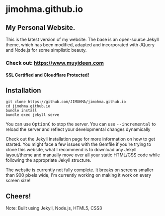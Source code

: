 # jimohma.github.io
## My Personal Website.

This is the latest version of my website.
The base is an open-source Jekyll theme, which has been modified, adapted and incorporated with JQuery and Node.js for some simplistic beauty.


### Check out: https://www.muyideen.com
#### SSL Certified and Cloudflare Protected!


## Installation

```console
git clone https://github.com/JIMOHMA/jimohma.github.io
cd jimohma.github.io
bundle install
bundle exec jekyll serve
```

You can use <kbd>Option</kbd><kbd>C</kbd> to stop the server.
You can use <kbd>--incremental</kbd> to reload the server and reflect your developmental changes dynamically 

Check out the Jekyll installation page for more information on how to get started. You might face a few issues with the Gemfile if you're trying to clone this website, what I recommend is to download any Jekyll layout/theme and manually move over all your static HTML/CSS code while following the appropriate Jekyll structure.

The website is currently not fully complete. It breaks on screens smaller than 900 pixels wide, I'm currently working on making it work on every screen size!

## Cheers!

Note: Built using Jekyll, Node.js, HTML5, CSS3

